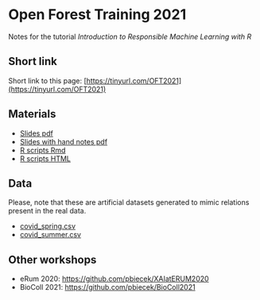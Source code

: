 # Open Forest Training 2021

Notes for the tutorial *Introduction to Responsible Machine Learning with R* 

## Short link

Short link to this page: [https://tinyurl.com/OFT2021](https://tinyurl.com/OFT2021)

## Materials 

* [Slides pdf](rml-slides-2021.pdf)
* [Slides with hand notes pdf](rml-slides-notes-2021.pdf)
* [R scripts Rmd](rml-scripts-2021.Rmd)
* [R scripts HTML](https://htmlpreview.github.io/?https://raw.githubusercontent.com/pbiecek/Open-Forest-Training-2021/main/rml-scripts-2021.html)

## Data

Please, note that these are artificial datasets generated to mimic relations present in the real data.

* [covid_spring.csv](covid_spring.csv)
* [covid_summer.csv](covid_summer.csv)

## Other workshops

* eRum 2020: https://github.com/pbiecek/XAIatERUM2020
* BioColl 2021: https://github.com/pbiecek/BioColl2021

